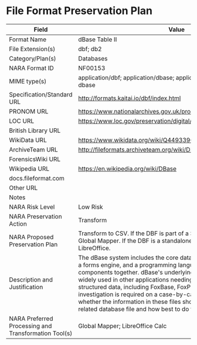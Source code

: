 # File Format Preservation Plan
  | Field | Value |
  | ----------- | ----------- |
  | Format Name | dBase Table II | 
| File Extension(s) | dbf; db2 | 
| Category/Plan(s) | Databases | 
| NARA Format ID | NF00153 | 
| MIME type(s) | application/dbf; application/dbase; application/x-dbf; application/x-dbase | 
| Specification/Standard URL | <http://formats.kaitai.io/dbf/index.html> | 
| PRONOM URL | <https://www.nationalarchives.gov.uk/pronom/x-fmt/8> | 
| LOC URL | <https://www.loc.gov/preservation/digital/formats/fdd/fdd000325.shtml> | 
| British Library URL |  | 
| WikiData URL | <https://www.wikidata.org/wiki/Q44933965> | 
| ArchiveTeam URL | <http://fileformats.archiveteam.org/wiki/DBF> | 
| ForensicsWiki URL |  | 
| Wikipedia URL | <https://en.wikipedia.org/wiki/DBase> | 
| docs.fileformat.com |  | 
| Other URL |  | 
| Notes |  | 
| NARA Risk Level | Low Risk | 
| NARA Preservation Action | Transform | 
| NARA Proposed Preservation Plan | Transform to CSV. If the DBF is part of a Shapefile, transform using Global Mapper. If the DBF is a standalone file, transform using LibreOffice. | 
| Description and Justification | The dBase system includes the core database engine, a query system, a forms engine, and a programming language that ties all of these components together. dBase's underlying file format, the .dbf file, is widely used in other applications needing a simple format to store structured data, including FoxBase, FoxPro, and Visual FoxPro. Further investigation is required on a case-by-case basis to determine whether the information in these files should be integrated into the related database file and how best to do that. | 
| NARA Preferred Processing and Transformation Tool(s) | Global Mapper; LibreOffice Calc | 

